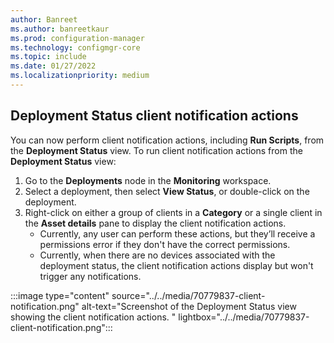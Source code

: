 ```yaml
---
author: Banreet
ms.author: banreetkaur
ms.prod: configuration-manager
ms.technology: configmgr-core
ms.topic: include
ms.date: 01/27/2022
ms.localizationpriority: medium
---
```


## <a name="bkmk_notify"></a> Deployment Status client notification actions
<!--7079837-->
You can now perform client notification actions, including **Run Scripts**, from the **Deployment Status** view. To run client notification actions from the **Deployment Status** view:
1. Go to the **Deployments** node in the **Monitoring** workspace.
1. Select a deployment, then select **View Status**, or double-click on the deployment.
1. Right-click on either a group of clients in a **Category** or a single client in the **Asset details** pane to display the client notification actions.
   - Currently, any user can perform these actions, but they’ll receive a permissions error if they don't have the correct permissions.
   - Currently, when there are no devices associated with the deployment status, the client notification actions display but won't trigger any notifications.
    
:::image type="content" source="../../media/70779837-client-notification.png" alt-text="Screenshot of the Deployment Status view showing the client notification actions. " lightbox="../../media/70779837-client-notification.png":::


